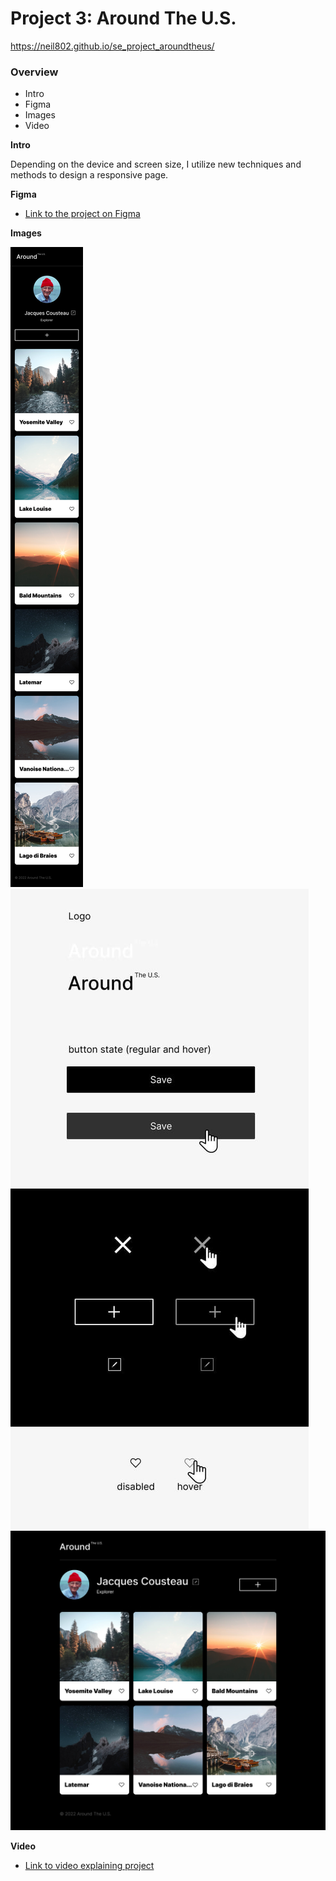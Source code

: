 # Project 3: Around The U.S.

https://neil802.github.io/se_project_aroundtheus/

### Overview

- Intro
- Figma
- Images
- Video

**Intro**

Depending on the device and screen size, I utilize new techniques and methods to design a responsive page.

**Figma**

- [Link to the project on Figma](https://www.figma.com/file/ii4xxsJ0ghevUOcssTlHZv/Sprint-3%3A-Around-the-US?node-id=0%3A1)

**Images**

![Mobile](MOBILE.jpg) ![UI](<UI KIT.jpg>) ![Main page](<MAIN PAGE.jpg>)

**Video**

- [Link to video explaining project](https://drive.google.com/file/d/1C3eaBF5FgsmuFMJxZAfbt5K93D-DUOgX/view?usp=sharing)
